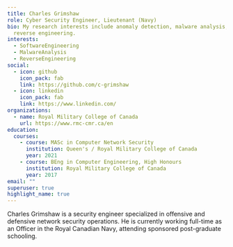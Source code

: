 ```yaml
---
title: Charles Grimshaw
role: Cyber Security Engineer, Lieutenant (Navy)
bio: My research interests include anomaly detection, malware analysis, and
  reverse engineering.
interests:
  - SoftwareEngineering
  - MalwareAnalysis
  - ReverseEngineering
social:
  - icon: github
    icon_pack: fab
    link: https://github.com/c-grimshaw
  - icon: linkedin
    icon_pack: fab
    link: https://www.linkedin.com/
organizations:
  - name: Royal Military College of Canada
    url: https://www.rmc-cmr.ca/en
education:
  courses:
    - course: MASc in Computer Network Security
      institution: Queen's / Royal Military College of Canada
      year: 2021
    - course: BEng in Computer Engineering, High Honours
      institution: Royal Military College of Canada
      year: 2017
email: ""
superuser: true
highlight_name: true
---
```

Charles Grimshaw is a security engineer specialized in offensive and defensive network security operations. He is currently working full-time as an Officer in the Royal Canadian Navy,  attending sponsored post-graduate schooling.